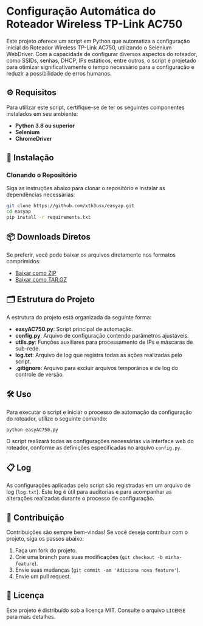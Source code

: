 
# Configuração Automática do Roteador Wireless TP-Link AC750

Este projeto oferece um script em Python que automatiza a configuração inicial do Roteador Wireless TP-Link AC750, utilizando o Selenium WebDriver. Com a capacidade de configurar diversos aspectos do roteador, como SSIDs, senhas, DHCP, IPs estáticos, entre outros, o script é projetado para otimizar significativamente o tempo necessário para a configuração e reduzir a possibilidade de erros humanos.

## ⚙️ Requisitos

Para utilizar este script, certifique-se de ter os seguintes componentes instalados em seu ambiente:

- **Python 3.8 ou superior**
- **Selenium**
- **ChromeDriver**

## 🚀 Instalação

### Clonando o Repositório

Siga as instruções abaixo para clonar o repositório e instalar as dependências necessárias:

```bash
git clone https://github.com/xth3usx/easyap.git
cd easyap
pip install -r requirements.txt
```

## 📦 Downloads Diretos

Se preferir, você pode baixar os arquivos diretamente nos formatos comprimidos:

- [Baixar como ZIP](#)
- [Baixar como TAR.GZ](#)

## 🗂 Estrutura do Projeto

A estrutura do projeto está organizada da seguinte forma:

- **easyAC750.py**: Script principal de automação.
- **config.py**: Arquivo de configuração contendo parâmetros ajustáveis.
- **utils.py**: Funções auxiliares para processamento de IPs e máscaras de sub-rede.
- **log.txt**: Arquivo de log que registra todas as ações realizadas pelo script.
- **.gitignore**: Arquivo para excluir arquivos temporários e de log do controle de versão.

## 🛠 Uso

Para executar o script e iniciar o processo de automação da configuração do roteador, utilize o seguinte comando:

```bash
python easyAC750.py
```

O script realizará todas as configurações necessárias via interface web do roteador, conforme as definições especificadas no arquivo `config.py`.

## 📋 Log

As configurações aplicadas pelo script são registradas em um arquivo de log (`log.txt`). Este log é útil para auditorias e para acompanhar as alterações realizadas durante o processo de configuração.

## 🤝 Contribuição

Contribuições são sempre bem-vindas! Se você deseja contribuir com o projeto, siga os passos abaixo:

1. Faça um fork do projeto.
2. Crie uma branch para suas modificações (`git checkout -b minha-feature`).
3. Envie suas mudanças (`git commit -am 'Adiciona nova feature'`).
4. Envie um pull request.

## 📝 Licença

Este projeto é distribuído sob a licença MIT. Consulte o arquivo `LICENSE` para mais detalhes.
